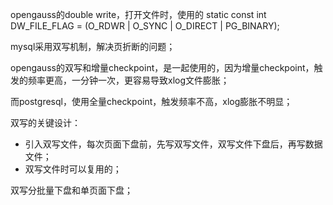 opengauss的double write，打开文件时，使用的 static const int DW_FILE_FLAG = (O_RDWR | O_SYNC | O_DIRECT | PG_BINARY);

mysql采用双写机制，解决页折断的问题；

opengauss的双写和增量checkpoint，是一起使用的，因为增量checkpoint，触发的频率更高，一分钟一次，更容易导致xlog文件膨胀；

而postgresql，使用全量checkpoint，触发频率不高，xlog膨胀不明显；

双写的关键设计：
  - 引入双写文件，每次页面下盘前，先写双写文件，双写文件下盘后，再写数据文件；
  - 双写文件时可以复用的；

双写分批量下盘和单页面下盘；